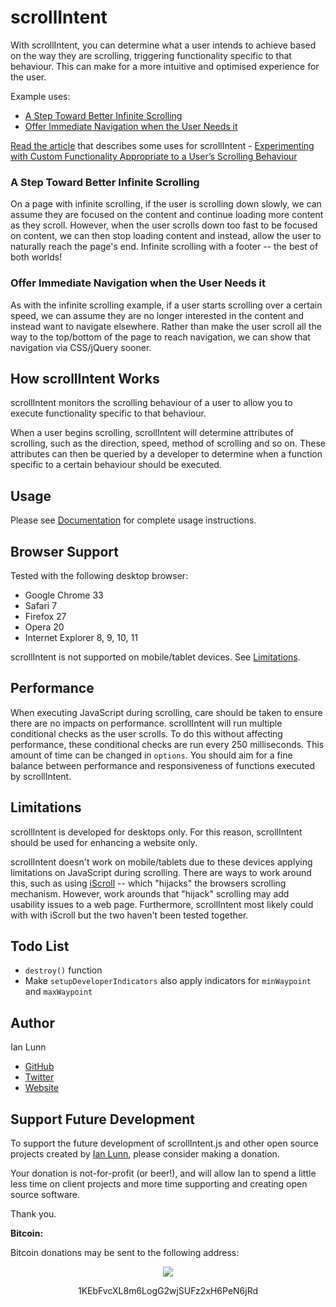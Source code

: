 # scrollIntent

With scrollIntent, you can determine what a user intends to achieve based on the way they are scrolling, triggering functionality specific to that behaviour. This can make for a more intuitive and optimised experience for the user.

Example uses:

- [A Step Toward Better Infinite Scrolling](#a-step-toward-better-infinite-scrolling)
- [Offer Immediate Navigation when the User Needs it](#offer-immediate-navigation-when-the-user-needs-it)

[Read the article](http://ianlunn.co.uk/articles/experimenting-custom-functionality-appropriate-users-scrolling-behaviour/) that describes some uses for scrollIntent - [Experimenting with Custom Functionality Appropriate to a User’s Scrolling Behaviour](http://ianlunn.co.uk/articles/experimenting-custom-functionality-appropriate-users-scrolling-behaviour/)

### A Step Toward Better Infinite Scrolling

On a page with infinite scrolling, if the user is scrolling down slowly, we can assume they are focused on the content and continue loading more content as they scroll. However, when the user scrolls down too fast to be focused on content, we can then stop loading content and instead, allow the user to naturally reach the page's end. Infinite scrolling with a footer -- the best of both worlds!

### Offer Immediate Navigation when the User Needs it

As with the infinite scrolling example, if a user starts scrolling over a certain speed, we can assume they are no longer interested in the content and instead want to navigate elsewhere. Rather than make the user scroll all the way to the top/bottom of the page to reach navigation, we can show that navigation via CSS/jQuery sooner.

## How scrollIntent Works

scrollIntent monitors the scrolling behaviour of a user to allow you to execute functionality specific to that behaviour.

When a user begins scrolling, scrollIntent will determine attributes of scrolling, such as the direction, speed, method of scrolling and so on. These attributes can then be queried by a developer to determine when a function specific to a certain behaviour should be executed.

## Usage

Please see [Documentation](https://github.com/IanLunn/scrollIntent/blob/master/documentation.md) for complete usage instructions.

## Browser Support

Tested with the following desktop browser:

- Google Chrome 33
- Safari 7
- Firefox 27
- Opera 20
- Internet Explorer 8, 9, 10, 11

scrollIntent is not supported on mobile/tablet devices. See [Limitations](#limitations).

## Performance

When executing JavaScript during scrolling, care should be taken to ensure there are no impacts on performance. scrollIntent will run multiple conditional checks as the user scrolls. To do this without affecting performance, these conditional checks are run every 250 milliseconds. This amount of time can be changed in `options`. You should aim for a fine balance between performance and responsiveness of functions executed by scrollIntent.

## Limitations

scrollIntent is developed for desktops only. For this reason, scrollIntent should be used for enhancing a website only.

scrollIntent doesn't work on mobile/tablets due to these devices applying limitations on JavaScript during scrolling. There are ways to work around this, such as using [iScroll](http://cubiq.org/iscroll-5) -- which "hijacks" the browsers scrolling mechanism. However, work arounds that "hijack" scrolling may add usability issues to a web page. Furthermore, scrollIntent most likely could with with iScroll but the two haven't been tested together.

## Todo List

- `destroy()` function
- Make `setupDeveloperIndicators` also apply indicators for `minWaypoint` and `maxWaypoint`

## Author

Ian Lunn

- [GitHub](https://github.com/IanLunn)
- [Twitter](https://twitter.com/IanLunn)
- [Website](http://ianlunn.co.uk/)

## Support Future Development

To support the future development of scrollIntent.js and other open source projects created by [Ian Lunn](https://github.com/IanLunn), please consider making a donation.

Your donation is not-for-profit (or beer!), and will allow Ian to spend a little less time on client projects and more time supporting and creating open source software.

Thank you.

**Bitcoin:**

Bitcoin donations may be sent to the following address:

<div style="text-align: center;">
<a href="bitcoin:1KEbFvcXL8m6LogG2wjSUFz2xH6PeN6jRd?label=scrollIntent%20Development"><img src="http://ianlunn.co.uk/images/btc-donate.jpg" /></a>
<p>1KEbFvcXL8m6LogG2wjSUFz2xH6PeN6jRd</p>
</div>
